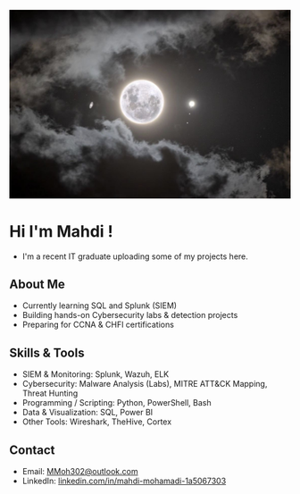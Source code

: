<p align="center">
  <img src="https://raw.githubusercontent.com/LogsByMahdi/LogsByMahdi/main/moon.jpg" alt="Banner" />
</p>

# Hi I'm Mahdi !

- I'm a recent IT graduate uploading some of my projects here.

## About Me  
- Currently learning SQL and Splunk (SIEM)
- Building hands-on Cybersecurity labs & detection projects
- Preparing for CCNA & CHFI certifications  


## Skills & Tools  
- SIEM & Monitoring: Splunk, Wazuh, ELK  
- Cybersecurity: Malware Analysis (Labs), MITRE ATT&CK Mapping, Threat Hunting  
- Programming / Scripting: Python, PowerShell, Bash  
- Data & Visualization: SQL, Power BI  
- Other Tools: Wireshark, TheHive, Cortex  

## Contact 
- Email: [MMoh302@outlook.com](mailto:MMoh302@outlook.com)  
- LinkedIn: [linkedin.com/in/mahdi-mohamadi-1a5067303](https://www.linkedin.com/in/mahdi-mohamadi-1a5067303)  

